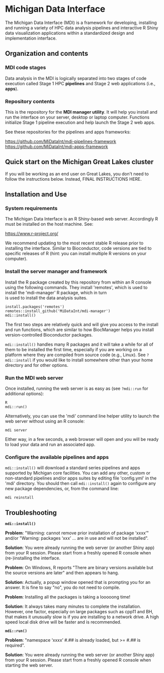 
# Michigan Data Interface

The Michigan Data Interface (MDI) is a framework for developing,
installing and running a variety of HPC data analysis pipelines
and interactive R Shiny data visualization applications
within a standardized design and implementation interface.

## Organization and contents

### MDI code stages

Data analysis in the MDI is logically separated
into two stages of code execution called Stage 1 HPC **pipelines**
and Stage 2 web applications (i.e., **apps**).

### Repository contents

This is the repository for the **MDI manager utility**.
It will help you install and run the interface on your server,
desktop or laptop computer. Functions initialize Stage 1 pipeline
execution and help launch the Stage 2 web apps.

See these repositories for the pipelines and apps frameworks:

https://github.com/MiDataInt/mdi-pipelines-framework
https://github.com/MiDataInt/mdi-apps-framework

## Quick start on the Michigan Great Lakes cluster

If you will be working as an end user on Great Lakes, you
don't need to follow the instructions below. Instead,
FINAL INSTRUCTIONS HERE.

## Installation and Use

### System requirements

The Michigan Data Interface is an R Shiny-based web server.
Accordingly R must be installed on the host machine. See:

https://www.r-project.org/

We recommend updating to the most recent stable R release prior
to installing the interface. Similar to Bioconductor, code
versions are tied to specific releases of R (hint: you can install
multiple R versions on your computer).

### Install the server manager and framework

Install the R package created by this repository from within an
R console using the following commands. They install 'remotes',
which is used to install the 'mdi-manager' R package, which in turn  
is used to install the data analysis suites.

```
install.packages('remotes')
remotes::install_github('MiDataInt/mdi-manager')
mdi::install()
```

The first two steps are relatively quick and will give you access
to the install and run functions, which are similar to
how BiocManager helps you install version-controlled Bioconductor
packages.

<code>mdi::install()</code> handles many R packages and it
will take a while for all of them to be installed the first time,
especially if you are working on a platform where they are compiled
from source code (e.g., Linux). See <code>?mdi::install</code> if you
would like to install somewhere other than your home directory and
for other options.

### Run the MDI web server

Once installed, running the web server is as easy as (see
<code>?mdi::run</code> for additional options):

```
R
mdi::run()
```

Alternatively, you can use the 'mdi' command line helper utility
to launch the web server without using an R console:

```
mdi server
```

Either way, in a few seconds, a web browser will open and you will be 
ready to load your data and run an associated app.

### Configure the available pipelines and apps

<code>mdi::install()</code> will download a standard series
pipelines and apps supported by Michigan core facilities. You can
add any other, custom or non-standard pipelines and/or apps suites
by editing file 'config.yml' in the 'mdi' directory.
You should then call <code>mdi::install()</code> again to configure 
any new package dependencies, or, from the command line:

```
mdi reinstall
```

## Troubleshooting

**<code>mdi::install()</code>**

**Problem**: "Warning: cannot remove prior installation of package ‘xxxx’" and/or
"Warning: packages ‘xxx’ ... are in use and will not be installed".

**Solution**: You were already running the web server (or another Shiny app)
from your R session. Please start from a freshly opened R console when
(re-)installing the interface.


**Problem**: On Windows, R reports "There are binary versions available but the
source versions are later" and then appears to hang.

**Solution**: Actually, a popup window opened that is
prompting you for an answer. It is fine to say "no", you do not need to compile.


**Problem**: Installing all the packages is taking a looooong time!

**Solution**: It always takes many minutes to complete the installation.
However, one factor, especially on large packages such as cpp11 and BH,
that makes it unusually slow is if you are installing to a network drive.
A high speed local disk drive will be faster and is recommended. 


**<code>mdi::run()</code>**

**Problem**: "namespace ‘xxxx’ #.## is already loaded, but >= #.## is required".

**Solution**: You were already running the web server (or another Shiny app)
from your R session. Please start from a freshly opened R console when
starting the web server.

